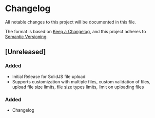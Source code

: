 # Changelog

All notable changes to this project will be documented in this file.

The format is based on [Keep a Changelog](https://keepachangelog.com/en/1.0.0/),
and this project adheres to [Semantic Versioning](https://semver.org/spec/v2.0.0.html).

## [Unreleased]

### Added

- Initial Release for SolidJS file upload
- Supports customization with multiple files, custom validation of files, upload file size limits, file size types limits, limit on uploading files

### Added

- Changelog
